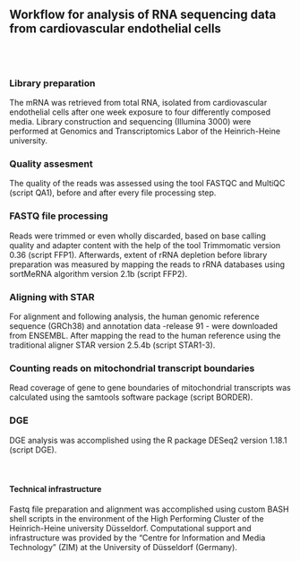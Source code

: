 ## Workflow for analysis of RNA sequencing data from cardiovascular endothelial cells
<br />
<br />

### Library preparation
The mRNA was retrieved from total RNA, isolated from cardiovascular endothelial cells after one week exposure to four differently composed media. Library construction and sequencing (Illumina 3000) were performed at Genomics and Transcriptomics Labor of the Heinrich-Heine university. 
<br />

### Quality assesment
The quality of the reads was assessed using the tool FASTQC and MultiQC (script QA1), before and after every file processing step.
<br />

### FASTQ file processing
Reads were trimmed or even wholly discarded, based on base calling quality and adapter content with the help of the tool Trimmomatic version 0.36 (script FFP1). Afterwards, extent of rRNA depletion before library preparation was measured by mapping the reads to rRNA databases using sortMeRNA algorithm version 2.1b (script FFP2). 
<br />

### Aligning with STAR
For alignment and following analysis, the human genomic reference sequence (GRCh38) and annotation data -release 91 - were downloaded from ENSEMBL. After mapping the read to the human reference using the traditional aligner STAR version 2.5.4b (script STAR1-3).
<br />

### Counting reads on mitochondrial transcript boundaries
Read coverage of gene to gene boundaries of mitochondrial transcripts was calculated using the samtools software package (script BORDER). 
<br />

### DGE
DGE analysis was accomplished using the R package DESeq2 version 1.18.1 (script DGE). 
<br />
<br />
<br />


#### Technical infrastructure
Fastq file preparation and alignment was accomplished using custom BASH shell scripts in the environment of the High Performing Cluster of the Heinrich-Heine university Düsseldorf. Computational support and infrastructure was provided by the “Centre for Information and Media Technology” (ZIM) at the University of Düsseldorf (Germany).
